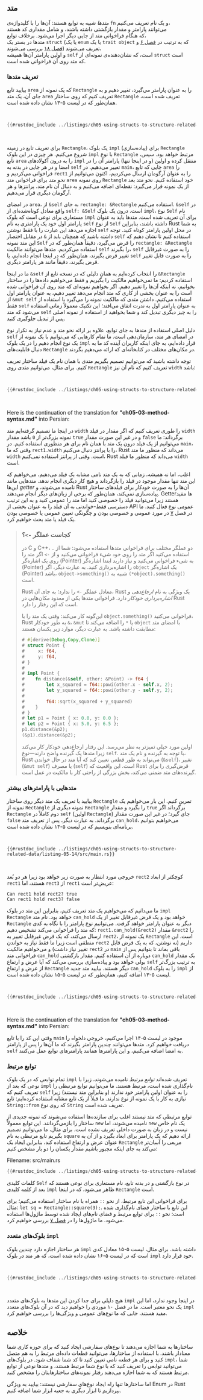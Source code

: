## متد

_متدها_ شبیه به توابع هستند: آن‌ها را با کلیدواژه‌ی `fn` و یک نام تعریف می‌کنیم،  
می‌توانند پارامتر و مقدار بازگشتی داشته باشند، و شامل مقداری کد هستند  
که هنگام فراخوانی متد از جایی دیگر اجرا می‌شود. برخلاف توابع،  
متدها در بستر یک `struct` (یا یک `enum` یا یک `trait object` که به ترتیب در [فصل ۶][enums]<!-- ignore --> و [فصل ۱۸][trait-objects]<!-- ignore --> بررسی می‌شوند) تعریف می‌شوند،  
و اولین پارامتر آن‌ها همیشه `self` است، که نشان‌دهنده‌ی نمونه‌ای از `struct` است  
که متد روی آن فراخوانی شده است.

### تعریف متدها

بیایید تابع `area` که یک نمونه از `Rectangle` را به عنوان پارامتر می‌گیرد، تغییر دهیم و به جای آن، یک متد `area` تعریف کنیم که روی ساختار `Rectangle` تعریف شده است، همان‌طور که در لیست ۵-۱۳ نشان داده شده است.

<Listing number="5-13" file-name="src/main.rs" caption="تعریف یک متد `area` روی ساختار `Rectangle`">

```rust
{{#rustdoc_include ../listings/ch05-using-structs-to-structure-related-data/listing-05-13/src/main.rs}}
```

</Listing>

برای تعریف تابع در زمینه `Rectangle`، یک بلوک `impl` (پیاده‌سازی) برای `Rectangle` شروع می‌کنیم. هر چیزی در این بلوک `impl` با نوع `Rectangle` مرتبط خواهد بود. سپس، تابع `area` را به درون آکولادهای `impl` منتقل کرده و اولین (و در اینجا تنها) پارامتر آن را در امضا و در هر جایی در بدنه به `self` تغییر می‌دهیم. در `main`، جایی که تابع `area` را فراخوانی می‌کردیم و `rect1` را به عنوان آرگومان ارسال می‌کردیم، اکنون می‌توانیم از _نحو متد_ برای فراخوانی متد `area` روی نمونه `Rectangle` خود استفاده کنیم. نحو متد بعد از یک نمونه قرار می‌گیرد: نقطه‌ای اضافه می‌کنیم و به دنبال آن نام متد، پرانتزها و هر آرگومان دیگری قرار می‌دهیم.

در امضای `area`، از `&self` به جای `rectangle: &Rectangle` استفاده می‌کنیم. `&self` در واقع معادل کوتاه‌شده‌ای از `self: &Self` است. درون یک بلوک `impl`، نوع `Self` نام مستعاری برای نوعی است که بلوک `impl` برای آن تعریف شده است. متدها باید به عنوان پارامتر اول خود یک پارامتری به نام `self` از نوع `Self` داشته باشند، بنابراین Rust به شما اجازه می‌دهد این عبارت را با فقط نوشتن `self` در محل اولین پارامتر کوتاه کنید. توجه داشته باشید که همچنان باید از `&` در مقابل اختصار `self` استفاده کنیم تا نشان دهیم که این متد نمونه `Self` را قرض می‌گیرد، دقیقاً همان‌طور که در `rectangle: &Rectangle` استفاده می‌کردیم. متدها می‌توانند مالکیت `self` را بگیرند، `self` را به صورت غیرقابل تغییر قرض بگیرند، همان‌طور که در اینجا انجام داده‌ایم، یا `self` را به صورت قابل تغییر قرض بگیرند، دقیقاً مانند هر پارامتر دیگری.

ما در اینجا `&self` را انتخاب کرده‌ایم به همان دلیلی که در نسخه تابع از `&Rectangle` استفاده کردیم: ما نمی‌خواهیم مالکیت را بگیریم و فقط می‌خواهیم داده‌ها را در ساختار بخوانیم، نه اینکه آن‌ها را تغییر دهیم. اگر بخواهیم نمونه‌ای که متد روی آن فراخوانی شده است را به عنوان بخشی از کاری که متد انجام می‌دهد تغییر دهیم، به عنوان پارامتر اول از `&mut self` استفاده می‌کنیم. داشتن متدی که مالکیت نمونه را می‌گیرد با استفاده از فقط `self` به عنوان پارامتر اول به ندرت اتفاق می‌افتد؛ این تکنیک معمولاً زمانی استفاده می‌شود که متد `self` را به چیز دیگری تبدیل کند و شما بخواهید از استفاده از نمونه اصلی پس از تبدیل جلوگیری کنید.

دلیل اصلی استفاده از متدها به جای توابع، علاوه بر ارائه نحو متد و عدم نیاز به تکرار نوع `self` در امضای هر متد، سازمان‌دهی است. ما تمام کارهایی که می‌توانیم با یک نمونه از یک نوع انجام دهیم را در یک بلوک `impl` قرار داده‌ایم، به جای اینکه کاربران آینده کد ما به دنبال قابلیت‌های `Rectangle` در مکان‌های مختلف در کتابخانه‌ای که ارائه می‌دهیم بگردند.

توجه داشته باشید که می‌توانیم تصمیم بگیریم متدی با همان نام یک فیلد ساختار تعریف کنیم. برای مثال، می‌توانیم متدی روی `Rectangle` تعریف کنیم که نام آن نیز `width` باشد:

<Listing file-name="src/main.rs">

```rust
{{#rustdoc_include ../listings/ch05-using-structs-to-structure-related-data/no-listing-06-method-field-interaction/src/main.rs:here}}
```

</Listing>

Here is the continuation of the translation for **"ch05-03-method-syntax.md"** into Persian:

در اینجا ما تصمیم گرفته‌ایم متد `width` را طوری تعریف کنیم که اگر مقدار در فیلد `width` نمونه بزرگ‌تر از `0` باشد مقدار `true` و در غیر این صورت مقدار `false` برگرداند: ما می‌توانیم از یک فیلد درون یک متد با همان نام برای هر منظوری استفاده کنیم. در `main`، وقتی که ما `rect1.width` را با پرانتز دنبال می‌کنیم، Rust می‌داند که منظور ما متد `width` است. وقتی از پرانتز استفاده نمی‌کنیم، Rust می‌داند که منظور ما فیلد `width` است.

اغلب، اما نه همیشه، زمانی که به یک متد نامی مشابه یک فیلد می‌دهیم، می‌خواهیم که این متد تنها مقدار موجود در فیلد را بازگرداند و هیچ کار دیگری انجام ندهد. متدهایی مانند این‌ها _getter_ نامیده می‌شوند، و Rust آن‌ها را به صورت خودکار برای فیلدهای ساختار پیاده‌سازی نمی‌کند، همان‌طور که برخی از زبان‌های دیگر انجام می‌دهند. Getterها مفید هستند زیرا می‌توانید فیلد را خصوصی کنید اما متد را عمومی کنید و به این ترتیب دسترسی فقط-خواندنی به آن فیلد را به عنوان بخشی از API عمومی نوع فعال کنید. ما در فصل [۷][public]<!-- ignore --> در مورد عمومی و خصوصی بودن و چگونگی تعیین عمومی یا خصوصی بودن یک فیلد یا متد بحث خواهیم کرد.

> ### کجاست عملگر `->`؟
>
> در C و C++، دو عملگر مختلف برای فراخوانی متدها استفاده می‌شود: شما از `.` استفاده می‌کنید اگر متد را روی خود شیء فراخوانی می‌کنید و از `->` اگر متد را روی یک اشاره‌گر (Pointer) به شیء فراخوانی می‌کنید و نیاز دارید ابتدا اشاره‌گر (Pointer) را اشاره‌برداری کنید. به عبارت دیگر، اگر `object` یک اشاره‌گر (Pointer) باشد، `object->something()` شبیه به `(*object).something()` است.
>
> Rust معادل عملگر `->` را ندارد؛ به جای آن، Rust یک ویژگی به نام _ارجاع‌دهی و اشاره‌برداری خودکار_ دارد. فراخوانی متدها یکی از معدود مکان‌هایی در Rust است که این رفتار را دارد.
>
> این‌گونه کار می‌کند: وقتی یک متد را با `object.something()` فراخوانی می‌کنید، Rust به طور خودکار `&`، `&mut` یا `*` را اضافه می‌کند تا `object` با امضای متد مطابقت داشته باشد. به عبارت دیگر، موارد زیر یکسان هستند:
>
> <!-- CAN'T EXTRACT SEE BUG https://github.com/rust-lang/mdBook/issues/1127 -->
>
> ```rust
> # #[derive(Debug,Copy,Clone)]
> # struct Point {
> #     x: f64,
> #     y: f64,
> # }
> #
> # impl Point {
> #    fn distance(&self, other: &Point) -> f64 {
> #        let x_squared = f64::powi(other.x - self.x, 2);
> #        let y_squared = f64::powi(other.y - self.y, 2);
> #
> #        f64::sqrt(x_squared + y_squared)
> #    }
> # }
> # let p1 = Point { x: 0.0, y: 0.0 };
> # let p2 = Point { x: 5.0, y: 6.5 };
> p1.distance(&p2);
> (&p1).distance(&p2);
> ```
>
> اولین مورد خیلی تمیزتر به نظر می‌رسد. این رفتار ارجاع‌دهی خودکار کار می‌کند زیرا متدها یک گیرنده واضح دارند—نوع `self`. با توجه به گیرنده و نام یک متد، Rust می‌تواند به طور قطعی تعیین کند که آیا متد در حال خواندن (`&self`)، تغییر (`&mut self`) یا مصرف (`self`) است. این واقعیت که Rust قرض‌گیری را برای گیرنده‌های متد ضمنی می‌کند، بخش بزرگی از راحتی کار با مالکیت در عمل است.

### متدهایی با پارامترهای بیشتر

بیایید با تعریف یک متد دیگر روی ساختار `Rectangle` تمرین کنیم. این بار می‌خواهیم یک نمونه از `Rectangle` نمونه دیگری از `Rectangle` را بگیرد و مقدار `true` برگرداند اگر `Rectangle` دوم کاملاً در `self` (اولین `Rectangle`) جای گیرد؛ در غیر این صورت مقدار `false` برگرداند. به عبارت دیگر، پس از تعریف متد `can_hold`، می‌خواهیم بتوانیم برنامه‌ای بنویسیم که در لیست ۵-۱۴ نشان داده شده است.

<Listing number="5-14" file-name="src/main.rs" caption="استفاده از متد `can_hold` که هنوز نوشته نشده است">

```rust,ignore
{{#rustdoc_include ../listings/ch05-using-structs-to-structure-related-data/listing-05-14/src/main.rs}}
```

</Listing>

خروجی مورد انتظار به صورت زیر خواهد بود زیرا هر دو بُعد `rect2` کوچکتر از ابعاد `rect1` هستند، اما `rect3` از `rect1` عریض‌تر است:

```text
Can rect1 hold rect2? true
Can rect1 hold rect3? false
```

ما می‌دانیم که می‌خواهیم یک متد تعریف کنیم، بنابراین این متد در بلوک `impl Rectangle` خواهد بود. نام متد `can_hold` خواهد بود و یک قرض غیرقابل تغییر از یک `Rectangle` دیگر به عنوان پارامتر خواهد گرفت. می‌توانیم نوع پارامتر را با نگاه به کدی که متد را فراخوانی می‌کند تشخیص دهیم: `rect1.can_hold(&rect2)` مقدار `&rect2` را ارسال می‌کند، که یک قرض غیرقابل تغییر به `rect2`، یک نمونه از `Rectangle` است. این منطقی است زیرا ما فقط نیاز به خواندن `rect2` داریم (نه نوشتن، که به یک قرض قابل تغییر نیاز داشت) و می‌خواهیم مالکیت `rect2` در `main` باقی بماند تا بتوانیم پس از فراخوانی متد `can_hold` دوباره از آن استفاده کنیم. مقدار بازگشتی `can_hold` یک مقدار بولی خواهد بود و پیاده‌سازی بررسی می‌کند که آیا عرض و ارتفاع `self` به ترتیب بزرگ‌تر از عرض و ارتفاع `Rectangle` دیگر هستند. بیایید متد جدید `can_hold` را به بلوک `impl` از لیست ۵-۱۳ اضافه کنیم، همان‌طور که در لیست ۵-۱۵ نشان داده شده است.

<Listing number="5-15" file-name="src/main.rs" caption="پیاده‌سازی متد `can_hold` روی `Rectangle` که یک نمونه دیگر از `Rectangle` را به عنوان پارامتر می‌گیرد">

```rust
{{#rustdoc_include ../listings/ch05-using-structs-to-structure-related-data/listing-05-15/src/main.rs:here}}
```

</Listing>


Here is the continuation of the translation for **"ch05-03-method-syntax.md"** into Persian:

وقتی این کد را با تابع `main` موجود در لیست ۵-۱۴ اجرا می‌کنیم، خروجی دلخواه را دریافت خواهیم کرد. متدها می‌توانند چندین پارامتر بگیرند که ما آن‌ها را پس از پارامتر `self` به امضا اضافه می‌کنیم، و این پارامترها همانند پارامترهای توابع عمل می‌کنند.

### توابع مرتبط

تمام توابعی که در یک بلوک `impl` تعریف شده‌اند _توابع مرتبط_ نامیده می‌شوند، زیرا با نوعی که بعد از `impl` نام‌گذاری شده است، مرتبط هستند. ما می‌توانیم توابع مرتبطی را تعریف کنیم که `self` را به عنوان اولین پارامتر خود ندارند (و بنابراین متد نیستند) زیرا نیازی به کار با یک نمونه از نوع ندارند. ما قبلاً از یک تابع مشابه استفاده کرده‌ایم: تابع `String::from` که روی نوع `String` تعریف شده است.

توابع مرتبطی که متد نیستند اغلب برای سازنده‌ها استفاده می‌شوند که نمونه جدیدی از ساختار را بازمی‌گردانند. این توابع معمولاً `new` نامیده می‌شوند، اما `new` یک نام خاص نیست و در زبان به صورت داخلی تعریف نشده است. برای مثال، ما می‌توانیم تصمیم بگیریم تابع مرتبطی به نام `square` ارائه دهیم که یک پارامتر برای ابعاد بگیرد و از آن به عنوان عرض و ارتفاع استفاده کند، بنابراین ایجاد یک `Rectangle` مربعی را آسان‌تر می‌کند به جای اینکه مجبور باشیم مقدار یکسان را دو بار مشخص کنیم:

<span class="filename">Filename: src/main.rs</span>

```rust
{{#rustdoc_include ../listings/ch05-using-structs-to-structure-related-data/no-listing-03-associated-functions/src/main.rs:here}}
```

کلمات کلیدی `Self` در نوع بازگشتی و در بدنه تابع، نام مستعاری برای نوعی هستند که بعد از کلمه کلیدی `impl` ظاهر می‌شود، که در اینجا `Rectangle` است.

برای فراخوانی این تابع مرتبط، از نحو `::` همراه با نام ساختار استفاده می‌کنیم؛ برای مثال: `let sq = Rectangle::square(3);`. این تابع با ساختار فضای نام‌گذاری شده است: نحو `::` برای توابع مرتبط و فضای نام‌های ایجاد شده توسط ماژول‌ها استفاده می‌شود. ما ماژول‌ها را در [فصل ۷][modules]<!-- ignore --> بررسی خواهیم کرد.

### بلوک‌های متعدد `impl`

هر ساختار اجازه دارد چندین بلوک `impl` داشته باشد. برای مثال، لیست ۵-۱۵ معادل کدی است که در لیست ۵-۱۶ نشان داده شده است، که هر متد در بلوک `impl` خود قرار دارد.

<Listing number="5-16" caption="بازنویسی لیست ۵-۱۵ با استفاده از بلوک‌های متعدد `impl`">

```rust
{{#rustdoc_include ../listings/ch05-using-structs-to-structure-related-data/listing-05-16/src/main.rs:here}}
```

</Listing>

هیچ دلیلی برای جدا کردن این متدها به بلوک‌های متعدد `impl` در اینجا وجود ندارد، اما این یک نحو معتبر است. ما در فصل ۱۰ موردی را خواهیم دید که در آن بلوک‌های متعدد `impl` مفید هستند، جایی که ما نوع‌های عمومی و ویژگی‌ها را بررسی خواهیم کرد.

## خلاصه

ساختارها به شما اجازه می‌دهند تا نوع‌های سفارشی ایجاد کنید که برای حوزه کاری شما معنادار باشند. با استفاده از ساختارها، می‌توانید قطعات داده‌ای مرتبط را به هم متصل کنید و برای هر قطعه نامی تعیین کنید تا کد شما شفاف شود. در بلوک‌های `impl`، شما می‌توانید توابعی را تعریف کنید که با نوع شما مرتبط هستند، و متدها نوعی از توابع مرتبط هستند که به شما اجازه می‌دهند رفتار نمونه‌های ساختارهایتان را مشخص کنید.

اما ساختارها تنها راه ایجاد نوع‌های سفارشی نیستند: بیایید به ویژگی Enum در Rust بپردازیم تا ابزار دیگری به جعبه ابزار شما اضافه کنیم.

[enums]: ch06-00-enums.html
[trait-objects]: ch18-02-trait-objects.md
[public]: ch07-03-paths-for-referring-to-an-item-in-the-module-tree.html#exposing-paths-with-the-pub-keyword
[modules]: ch07-02-defining-modules-to-control-scope-and-privacy.html
